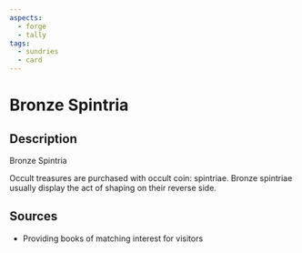 ```yaml
---
aspects: 
  - forge
  - tally
tags: 
  - sundries
  - card
---
```

# Bronze Spintria
## Description
Bronze Spintria

Occult treasures are purchased with occult coin: spintriae. Bronze spintriae usually display the act of shaping on their reverse side.
## Sources 
- Providing books of matching interest for visitors
